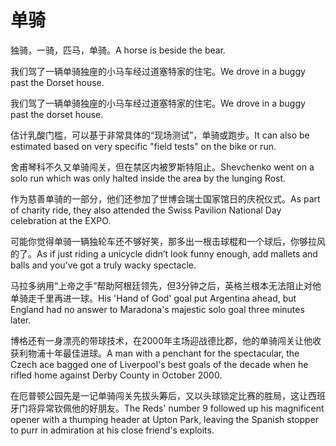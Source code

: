 # 单骑

<p><span class="chinese">独骑，一骑，匹马，单骑。</span><span class="english">A horse is beside the bear.</span></p>

<p><span class="chinese">我们驾了一辆单骑独座的小马车经过道塞特家的住宅。</span><span class="english">We drove in a buggy past the Dorset house.</span></p>

<p><span class="chinese">我们驾了一辆单骑独座的小马车经过道塞特家的住宅。</span><span class="english">We drove in a buggy past the dorset house.</span></p>

<p><span class="chinese">估计乳酸门槛，可以基于非常具体的“现场测试”，单骑或跑步。</span><span class="english">It can also be estimated based on very specific "field tests" on the bike or run.</span></p>

<p><span class="chinese">舍甫琴科不久又单骑闯关，但在禁区内被罗斯特阻止。</span><span class="english">Shevchenko went on a solo run which was only halted inside the area by the lunging Rost.</span></p>

<p><span class="chinese">作为慈善单骑的一部分，他们还参加了世博会瑞士国家馆日的庆祝仪式。</span><span class="english">As part of charity ride, they also attended the Swiss Pavilion National Day celebration at the EXPO.</span></p>

<p><span class="chinese">可能你觉得单骑一辆独轮车还不够好笑，那多出一根击球棍和一个球后，你够拉风的了。</span><span class="english">As if just riding a unicycle didn’t look funny enough, add mallets and balls and you’ve got a truly wacky spectacle.</span></p>

<p><span class="chinese">马拉多纳用“上帝之手”帮助阿根廷领先，但3分钟之后，英格兰根本无法阻止对他单骑走千里再进一球。</span><span class="english">His 'Hand of God' goal put Argentina ahead, but England had no answer to Maradona's majestic solo goal three minutes later.</span></p>

<p><span class="chinese">博格还有一身漂亮的带球技术，在2000年主场迎战德比郡，他的单骑闯关让他收获利物浦十年最佳进球。</span><span class="english">A man with a penchant for the spectacular, the Czech ace bagged one of Liverpool's best goals of the decade when he rifled home against Derby County in October 2000.</span></p>

<p><span class="chinese">在厄普顿公园先是一记单骑闯关先拔头筹后，又以头球锁定比赛的胜局，这让西班牙门将异常钦佩他的好朋友。</span><span class="english">The Reds' number 9 followed up his magnificent opener with a thumping header at Upton Park, leaving the Spanish stopper to purr in admiration at his close friend's exploits.</span></p>

